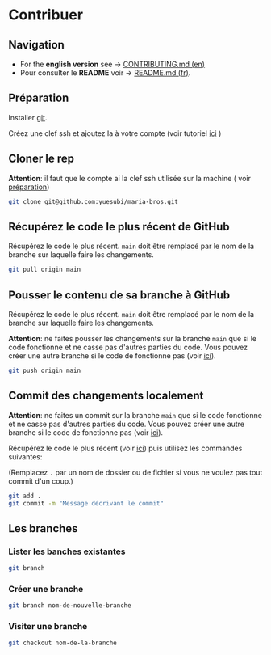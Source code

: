 # Contribuer

## Navigation
* For the **english version** see -> [CONTRIBUTING.md (en)](/CONTRIBUTING.md)
* Pour consulter le **README** voir -> [README.md (fr)](/res/docs/fr/README.md).



## Préparation
Installer [git](https://git-scm.com/).

Créez une clef ssh et ajoutez la à votre compte (voir tutoriel
[ici](https://docs.github.com/fr/authentication/connecting-to-github-with-ssh/generating-a-new-ssh-key-and-adding-it-to-the-ssh-agent)
)

## Cloner le rep
**Attention**: il faut que le compte ai la clef ssh utilisée sur la machine (
voir [préparation](#préparation))
```bash
git clone git@github.com:yuesubi/maria-bros.git
```

## Récupérez le code le plus récent de GitHub
Récupérez le code le plus récent. `main` doit être remplacé par le nom de la
branche sur laquelle faire les changements.
```bash
git pull origin main
```

## Pousser le contenu de sa branche à GitHub
Récupérez le code le plus récent. `main` doit être remplacé par le nom de la
branche sur laquelle faire les changements.

**Attention**: ne faites pousser les changements sur la branche `main` que si
le code fonctionne et ne casse pas d'autres parties du code. Vous pouvez créer
une autre branche si le code de fonctionne pas (voir [ici](#les-branches)).
```bash
git push origin main
```

## Commit des changements localement
**Attention**: ne faites un commit sur la branche `main` que si le code
fonctionne et ne casse pas d'autres parties du code. Vous pouvez créer une
autre branche si le code de fonctionne pas (voir [ici](#les-branches)).

Récupérez le code le plus récent (voir
[ici](#récupérez-le-code-le-plus-récent-de-github)) puis utilisez les commandes
suivantes:

(Remplacez `.` par un nom de dossier ou de fichier si vous ne voulez pas tout
commit d'un coup.)
```bash
git add .
git commit -m "Message décrivant le commit"
```

## Les branches

### Lister les banches existantes
```bash
git branch
```

### Créer une branche
```bash
git branch nom-de-nouvelle-branche
```

### Visiter une branche
```bash
git checkout nom-de-la-branche
```

